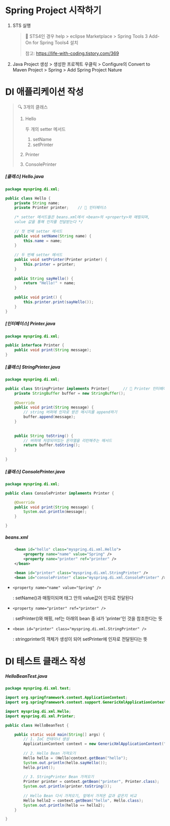 # Spring Project 시작하기

1. STS 실행

   > 🚨 STS4인 경우 help > eclipse Marketplace > Spring Tools 3 Add-On for Spring Tools4 설치
   >
   > 참고: https://life-with-coding.tistory.com/369

2. Java Project 생성 > 생성한 프로젝트 우클릭 > Configure의 Convert to Maven Project > Spring > Add Spring Project Nature





# DI 애플리케이션 작성

> 🔍 3개의 클래스
>
> 1. Hello
>
>    두 개의 setter 메서드
>
>    1. setName
>    2. setPrinter
>
> 2. Printer
>
> 3. ConsolePrinter

##### [클래스] Hello.java 

```java
package myspring.di.xml;

public class Hello {
	private String name;
	private Printer printer;	// 🚨 인터페이스
	
    /* setter 메서드들은 beans.xml에서 <bean>의 <property>와 매핑되며, 
    value 값을 통해 인자를 전달받는다 */
	
    // 첫 번째 setter 메서드
	public void setName(String name) {
		this.name = name;
	}
	
	// 두 번째 setter 메서드
	public void setPrinter(Printer printer) {
		this.printer = printer;
	}
	
	public String sayHello() {
		return "Hello!" + name;
	}
	
	public void print() {
		this.printer.print(sayHello());
	}
}
```



##### [인터페이스] Printer.java

```java
package myspring.di.xml;

public interface Printer {
	public void print(String message);
}
```



##### [클래스] StringPrinter.java

```java
package myspring.di.xml;

public class StringPrinter implements Printer{		// 🚨 Printer 인터페이스 implement
	private StringBuffer buffer = new StringBuffer();
	
	@Override
	public void print(String message) {
		// string 버퍼에 인자로 받은 메시지를 append하기
		buffer.append(message);
	}
	
	
	public String toString() {
		// 버퍼에 저장되어있는 문자열을 리턴해주는 메서드	
		return buffer.toString();
	}
	
}
```



##### [클래스] ConsolePrinter.java

```java
package myspring.di.xml;

public class ConsolePrinter implements Printer {

	@Override
	public void print(String message) {
		System.out.println(message);
	}

}
```



##### beans.xml

```xml
	<bean id="hello" class="myspring.di.xml.Hello">
		<property name="name" value="Spring" />
		<property name="printer" ref="printer" />
	</bean>
	
	<bean id="printer" class="myspring.di.xml.StringPrinter" />
	<bean id="consolePrinter" class="myspring.di.xml.ConsolePrinter" />
```

* `<property name="name" value="Spring" />`

  : setName()과 매핑이되며 태그 안의 value값이 인자로 전달된다

* `<property name="printer" ref="printer" />`

  : setPrinter()와 매핑, ref는 아래의 bean 중 id가 'printer'인 것을 참조한다는 뜻

* `<bean id="printer" class="myspring.di.xml.StringPrinter" />`

  : stringprinter의 객체가 생성이 되어 setPrinter에 인자로 전달된다는 뜻



# DI 테스트 클래스 작성

##### HelloBeanTest.java

```java
package myspring.di.xml.test;

import org.springframework.context.ApplicationContext;
import org.springframework.context.support.GenericXmlApplicationContext;

import myspring.di.xml.Hello;
import myspring.di.xml.Printer;

public class HelloBeanTest {

	public static void main(String[] args) {
		// 1. IoC 컨테이너 생성
		ApplicationContext context = new GenericXmlApplicationContext("config/beans.xml");
		
		// 2. Hello Bean 가져오기
		Hello hello = (Hello)context.getBean("hello");
		System.out.println(hello.sayHello());
		hello.print();
		
		// 3. StringPrinter Bean 가져오기
		Printer printer = context.getBean("printer", Printer.class);
		System.out.println(printer.toString());
		
		// Hello Bean 다시 가져오기, 앞에서 가져온 값과 같은지 비교
		Hello hello2 = context.getBean("hello", Hello.class);
		System.out.println(hello == hello2);
	}

}
```

